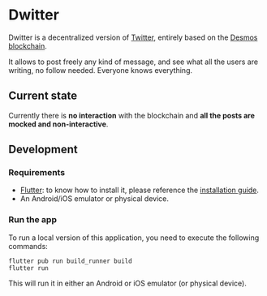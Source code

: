 # Dwitter
Dwitter is a decentralized version of [Twitter](https://twitter.com), entirely based on the 
[Desmos blockchain](https://github.com/desmos-labs/desmos).

It allows to post freely any kind of message, and see what all the users are writing, no follow needed. 
Everyone knows everything.

## Current state
Currently there is **no interaction** with the blockchain and **all the posts are mocked and non-interactive**.

## Development
### Requirements
- [Flutter](https://flutter.dev): to know how to install it, please reference the [installation guide](https://flutter.dev/docs/get-started/install).
- An Android/iOS emulator or physical device. 

### Run the app
To run a local version of this application, you need to execute the following commands: 

```shell
flutter pub run build_runner build
flutter run
``` 

This will run it in either an Android or iOS emulator (or physical device). 